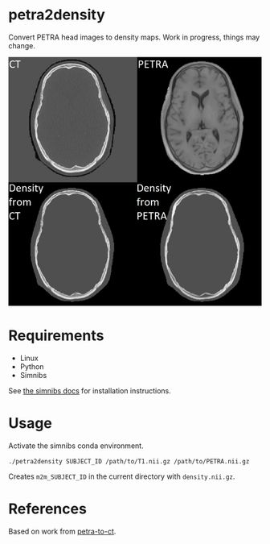 # petra2density
Convert PETRA head images to density maps. Work in progress, things may change.

![Example data](/docs/images/example.jpg)

# Requirements

* Linux
* Python
* Simnibs

See [the simnibs docs](https://github.com/simnibs/simnibs) for installation instructions.

# Usage

Activate the simnibs conda environment.

```
./petra2density SUBJECT_ID /path/to/T1.nii.gz /path/to/PETRA.nii.gz
```

Creates ``m2m_SUBJECT_ID`` in the current directory with ``density.nii.gz``.

# References

Based on work from [petra-to-ct](https://github.com/ucl-bug/petra-to-ct/).
